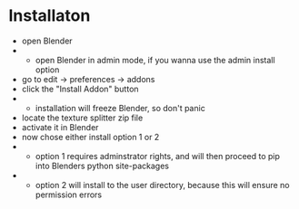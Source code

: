 # Installaton

+ open Blender
+  + open Blender in admin mode, if you wanna use the admin install option
+ go to edit -> preferences -> addons
+ click the "Install Addon" button
+ + installation will freeze Blender, so don't panic
+ locate the texture splitter zip file
+ activate it in Blender
+ now chose either install option 1 or 2
+ + option 1 requires adminstrator rights, and will then proceed to pip
into Blenders python site-packages
+ + option 2 will install to the user directory, because this will ensure no permission errors
